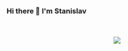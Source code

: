 ### Hi there 👋 I'm Stanislav

<p align="center" style="margin-top: 3rem;">&nbsp;<img align="center" src="https://github-readme-stats.vercel.app/api?username=stanipetrosyan" /></p>

<!--
**StaniPetrosyan/StaniPetrosyan** is a ✨ _special_ ✨ repository because its `README.md` (this file) appears on your GitHub profile.

Here are some ideas to get you started:

- 🔭 I’m currently working on ...
- 🌱 I’m currently learning ...
- 👯 I’m looking to collaborate on ...
- 🤔 I’m looking for help with ...
- 💬 Ask me about ...
- 📫 How to reach me: ...
- 😄 Pronouns: ...
- ⚡ Fun fact: ...
-->
